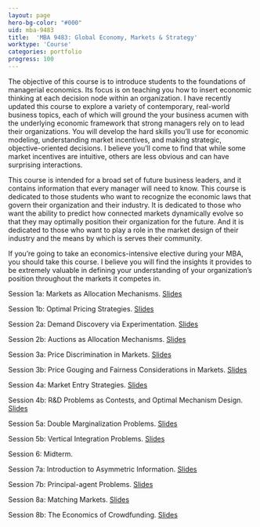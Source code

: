 ```yaml
---
layout: page
hero-bg-color: "#000"
uid: mba-9483
title:  'MBA 9483: Global Economy, Markets & Strategy'
worktype: 'Course'
categories: portfolio
progress: 100
---
```


<p>The objective of this course is to introduce students to the foundations of managerial economics.  Its focus is on teaching you how to insert economic thinking at each decision node within an organization. I have recently updated this course to explore a variety of contemporary, real-world business topics, each of which will ground the your business acumen with the underlying economic framework that strong managers rely on to lead their organizations.  You will develop the hard skills you’ll use for economic modeling, understanding market incentives, and making strategic, objective-oriented decisions.  I believe you’ll come to find that while some market incentives are intuitive, others are less obvious and can have surprising interactions.</p> 

<p>This course is intended for a broad set of future business leaders, and it contains information that every manager will need to know.  This course is dedicated to those students who want to recognize the economic laws that govern their organization and their industry.  It is dedicated to those who want the ability to predict how connected markets dynamically evolve so that they may optimally position their organization for the future.  And it is dedicated to those who want to play a role in the market design of their industry and the means by which is serves their community.</p>

<p>If you’re going to take an economics-intensive elective during your MBA, you should take this course.  I believe you will find the insights it provides to be extremely valuable in defining your understanding of your organization’s position throughout the markets it competes in.</p>

Session 1a: Markets as Allocation Mechanisms. [Slides](https://josh-r-foster.github.io/courses/mba-9483/lectures/session-1a.html)

Session 1b: Optimal Pricing Strategies. [Slides](https://josh-r-foster.github.io/courses/mba-9483/lectures/session-1b.html)

Session 2a: Demand Discovery via Experimentation. [Slides](https://josh-r-foster.github.io/courses/mba-9483/lectures/session-2a.html)

Session 2b: Auctions as Allocation Mechanisms. [Slides](https://josh-r-foster.github.io/courses/mba-9483/lectures/session-2b.html)

Session 3a: Price Discrimination in Markets. [Slides](https://josh-r-foster.github.io/courses/mba-9483/lectures/session-3a.html)

Session 3b: Price Gouging and Fairness Considerations in Markets. [Slides](https://josh-r-foster.github.io/courses/mba-9483/lectures/session-3b.html)

Session 4a: Market Entry Strategies. [Slides](https://josh-r-foster.github.io/courses/mba-9483/lectures/session-4a.html)

Session 4b: R&D Problems as Contests, and Optimal Mechanism Design. [Slides](https://josh-r-foster.github.io/courses/mba-9483/lectures/session-4b.html)

Session 5a: Double Marginalization Problems. [Slides](https://josh-r-foster.github.io/courses/mba-9483/lectures/session-5a.html)

Session 5b: Vertical Integration Problems. [Slides](https://josh-r-foster.github.io/courses/mba-9483/lectures/session-5b.html)

Session 6: Midterm. 

Session 7a: Introduction to Asymmetric Information. [Slides](https://josh-r-foster.github.io/courses/mba-9483/lectures/session-7a.html)

Session 7b: Principal-agent Problems. [Slides](https://josh-r-foster.github.io/courses/mba-9483/lectures/session-7b.html)

Session 8a: Matching Markets. [Slides](https://josh-r-foster.github.io/courses/mba-9483/lectures/session-8a.html)

Session 8b: The Economics of Crowdfunding. [Slides](https://josh-r-foster.github.io/courses/mba-9483/lectures/session-8b.html)

<!-- 

Session 9a: Externalities and Behavioural Nudging. [Slides](https://josh-r-foster.github.io/courses/mba-9483/lectures/session-9a.html)

Session 9b: Behavioural Finance and Loss Averse Investors. [Slides](https://josh-r-foster.github.io/courses/mba-9483/lectures/session-9b.html)

Session 10a: Product Adoption and Present Biased Consumers. [Slides](https://josh-r-foster.github.io/courses/mba-9483/lectures/session-10a.html)

Session 10b: Final Review. [Slides](https://josh-r-foster.github.io/courses/mba-9483/lectures/session-10b.html)

--> 